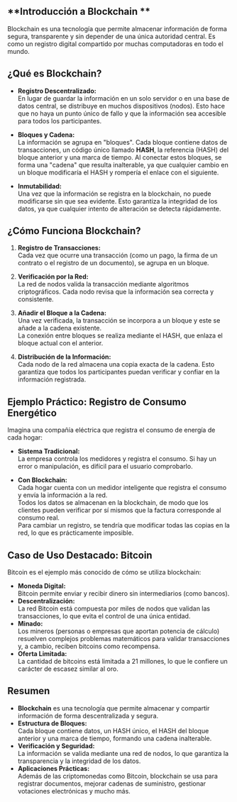 
## **Introducción a Blockchain **

Blockchain es una tecnología que permite almacenar información de forma segura, transparente y sin depender de una única autoridad central. Es como un registro digital compartido por muchas computadoras en todo el mundo.



## **¿Qué es Blockchain?**

- **Registro Descentralizado:**  
  En lugar de guardar la información en un solo servidor o en una base de datos central, se distribuye en muchos dispositivos (nodos). Esto hace que no haya un punto único de fallo y que la información sea accesible para todos los participantes.

- **Bloques y Cadena:**  
  La información se agrupa en "bloques". Cada bloque contiene datos de transacciones, un código único llamado **HASH**, la referencia (HASH) del bloque anterior y una marca de tiempo. Al conectar estos bloques, se forma una "cadena" que resulta inalterable, ya que cualquier cambio en un bloque modificaría el HASH y rompería el enlace con el siguiente.

- **Inmutabilidad:**  
  Una vez que la información se registra en la blockchain, no puede modificarse sin que sea evidente. Esto garantiza la integridad de los datos, ya que cualquier intento de alteración se detecta rápidamente.



## **¿Cómo Funciona Blockchain?**

1. **Registro de Transacciones:**  
   Cada vez que ocurre una transacción (como un pago, la firma de un contrato o el registro de un documento), se agrupa en un bloque.

2. **Verificación por la Red:**  
   La red de nodos valida la transacción mediante algoritmos criptográficos. Cada nodo revisa que la información sea correcta y consistente.

3. **Añadir el Bloque a la Cadena:**  
   Una vez verificada, la transacción se incorpora a un bloque y este se añade a la cadena existente.  
   La conexión entre bloques se realiza mediante el HASH, que enlaza el bloque actual con el anterior.

4. **Distribución de la Información:**  
   Cada nodo de la red almacena una copia exacta de la cadena. Esto garantiza que todos los participantes puedan verificar y confiar en la información registrada.



## **Ejemplo Práctico: Registro de Consumo Energético**

Imagina una compañía eléctrica que registra el consumo de energía de cada hogar:

- **Sistema Tradicional:**  
  La empresa controla los medidores y registra el consumo. Si hay un error o manipulación, es difícil para el usuario comprobarlo.

- **Con Blockchain:**  
  Cada hogar cuenta con un medidor inteligente que registra el consumo y envía la información a la red.  
  Todos los datos se almacenan en la blockchain, de modo que los clientes pueden verificar por sí mismos que la factura corresponde al consumo real.  
  Para cambiar un registro, se tendría que modificar todas las copias en la red, lo que es prácticamente imposible.



## **Caso de Uso Destacado: Bitcoin**

Bitcoin es el ejemplo más conocido de cómo se utiliza blockchain:

- **Moneda Digital:**  
  Bitcoin permite enviar y recibir dinero sin intermediarios (como bancos).  
- **Descentralización:**  
  La red Bitcoin está compuesta por miles de nodos que validan las transacciones, lo que evita el control de una única entidad.
- **Minado:**  
  Los mineros (personas o empresas que aportan potencia de cálculo) resuelven complejos problemas matemáticos para validar transacciones y, a cambio, reciben bitcoins como recompensa.  
- **Oferta Limitada:**  
  La cantidad de bitcoins está limitada a 21 millones, lo que le confiere un carácter de escasez similar al oro.



## **Resumen**

- **Blockchain** es una tecnología que permite almacenar y compartir información de forma descentralizada y segura.
- **Estructura de Bloques:**  
  Cada bloque contiene datos, un HASH único, el HASH del bloque anterior y una marca de tiempo, formando una cadena inalterable.
- **Verificación y Seguridad:**  
  La información se valida mediante una red de nodos, lo que garantiza la transparencia y la integridad de los datos.
- **Aplicaciones Prácticas:**  
  Además de las criptomonedas como Bitcoin, blockchain se usa para registrar documentos, mejorar cadenas de suministro, gestionar votaciones electrónicas y mucho más.



